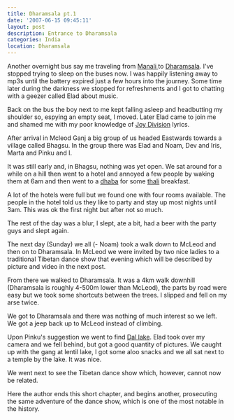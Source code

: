 ```yaml
---
title: Dharamsala pt.1
date: '2007-06-15 09:45:11'
layout: post
description: Entrance to Dharamsala
categories: India
location: Dharamsala
---
```

Another overnight bus say me traveling from [Manali ][1] to [Dharamsala][2]. I've stopped trying to sleep on the buses now. I was happily listening away to mp3s until the battery expired just a few hours into the journey. Some time later during the darkness we stopped for refreshments and I got to chatting with a geezer called Elad about music.

Back on the bus the boy next to me kept falling asleep and headbutting my shoulder so, espying an empty seat, I moved. Later Elad came to join me and shamed me with my poor knowledge of [Joy Division][3] lyrics.

After arrival in Mcleod Ganj a big group of us headed Eastwards towards a village called Bhagsu. In the group there was Elad and Noam, Dev and Iris, Marta and Pinku and I.

It was still early and, in Bhagsu, nothing was yet open. We sat around for a while on a hill then went to a hotel and annoyed a few people by waking them at 6am and then went to a [dhaba][4] for some [thali][5] breakfast.

A lot of the hotels were full but we found one with four rooms available. The people in the hotel told us they like to party and stay up most nights until 3am. This was ok the first night but after not so much.

The rest of the day was a blur, I slept, ate a bit, had a beer with the party guys and slept again.

The next day (Sunday) we all (- Noam) took a walk down to McLeod and then on to Dharamsala. In McLeod we were invited by two nice ladies to a traditional Tibetan dance show that evening which will be described by picture and video in the next post.

From there we walked to Dharamsala. It was a 4km walk downhill (Dharamsala is roughly 4-500m lower than McLeod), the parts by road were easy but we took some shortcuts between the trees. I slipped and fell on my arse twice.

We got to Dharamsala and there was nothing of much interest so we left. We got a jeep back up to McLeod instead of climbing.

Upon Pinku's suggestion we went to find [Dal lake][6]. Elad took over my camera and we fell behind, but got a good quantity of pictures. We caught up with the gang at lentil lake, I got some aloo snacks and we all sat next to a temple by the lake. It was nice.

We went next to see the Tibetan dance show which, however, cannot now be related.

Here the author ends this short chapter, and begins another, prosecuting the same adventure of the dance show, which is one of the most notable in the history.

 [1]: http://en.wikipedia.org/wiki/Manali,_Himachal_Pradesh
 [2]: http://en.wikipedia.org/wiki/Dharamsala
 [3]: http://en.wikipedia.org/wiki/Joy_division
 [4]: http://en.wikipedia.org/wiki/Dhaba
 [5]: http://en.wikipedia.org/wiki/Thali
 [6]: http://en.wikipedia.org/wiki/Dal_Lake_(Himachal_Pradesh)
